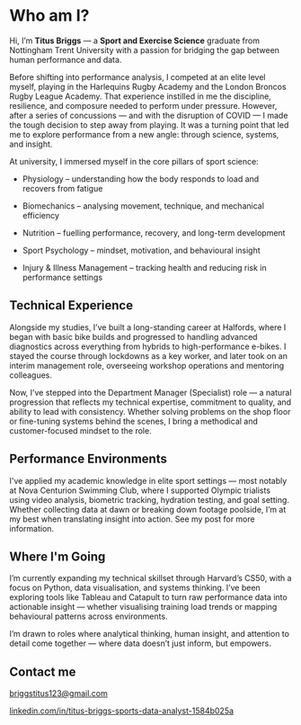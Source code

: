 # Who am I?

Hi, I’m **Titus Briggs** — a **Sport and Exercise Science** graduate from Nottingham Trent University with a passion for bridging the gap between human performance and data.

Before shifting into performance analysis, I competed at an elite level myself, playing in the Harlequins Rugby Academy and the London Broncos Rugby League Academy. That experience instilled in me the discipline, resilience, and composure needed to perform under pressure. However, after a series of concussions — and with the disruption of COVID — I made the tough decision to step away from playing. It was a turning point that led me to explore performance from a new angle: through science, systems, and insight.

At university, I immersed myself in the core pillars of sport science:

* Physiology – understanding how the body responds to load and recovers from fatigue

* Biomechanics – analysing movement, technique, and mechanical efficiency

* Nutrition – fuelling performance, recovery, and long-term development

* Sport Psychology – mindset, motivation, and behavioural insight

* Injury & Illness Management – tracking health and reducing risk in performance settings

## Technical Experience

Alongside my studies, I’ve built a long-standing career at Halfords, where I began with basic bike builds and progressed to handling advanced diagnostics across everything from hybrids to high-performance e-bikes. I stayed the course through lockdowns as a key worker, and later took on an interim management role, overseeing workshop operations and mentoring colleagues.

Now, I’ve stepped into the Department Manager (Specialist) role — a natural progression that reflects my technical expertise, commitment to quality, and ability to lead with consistency. Whether solving problems on the shop floor or fine-tuning systems behind the scenes, I bring a methodical and customer-focused mindset to the role.

## Performance Environments

I've applied my academic knowledge in elite sport settings — most notably at Nova Centurion Swimming Club, where I supported Olympic trialists using video analysis, biometric tracking, hydration testing, and goal setting. Whether collecting data at dawn or breaking down footage poolside, I’m at my best when translating insight into action. See my post for more information.

## Where I'm Going

I’m currently expanding my technical skillset through Harvard’s CS50, with a focus on Python, data visualisation, and systems thinking. I’ve been exploring tools like Tableau and Catapult to turn raw performance data into actionable insight — whether visualising training load trends or mapping behavioural patterns across environments.

I’m drawn to roles where analytical thinking, human insight, and attention to detail come together — where data doesn’t just inform, but empowers.

## Contact me

<p>
  <i class="fas fa-envelope"></i>
  <a href="mailto:briggstitus123@gmail.com">briggstitus123@gmail.com</a><br>

  <i class="fab fa-linkedin"></i>
  <a href="https://www.linkedin.com/in/titus-briggs-sports-data-analyst-1584b025a/" target="_blank">
    linkedin.com/in/titus-briggs-sports-data-analyst-1584b025a
  </a>
</p>
